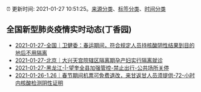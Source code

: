 :alarm_clock: 更新时间: 2021-01-27 10:51:25。[来源分类](../README.md)、[标签分类](../TAGS.md)、[时间分类](../TIMELINE.md)

## 全国新型肺炎疫情实时动态(丁香园)




- [2021-01-27-全国｜卫健委：春运期间，符合规定人员持核酸阴性结果到目的地后不用隔离](http://m.news.cctv.com/2021/01/27/ARTIdw44kiJLieppLW3KDpZ3210127.shtml) 
- [2021-01-27-北京｜大兴天宫院辖区隔离期孕产妇实行隔离就诊](http://app.cctv.com/special/cportal/detail/arti/index.html?id=Arti7gVMjcH7HsQBbnHwbdKo210127&isfromapp=1) 
- [2021-01-27-黑龙江-|-望奎全县加强管控-禁止出行-公共场所关停](http://app.cctv.com/special/cportal/detail/arti/index.html?id=ArtiFN75DazF4uvFsB4F6CgM210127&isfromapp=1) 
- [2021-01-26-1.26｜春节期间机票可免费退改，来甘返甘人员须提供-72-小时内核酸检测阴性证明](http://app.cctv.com/special/cportal/detail/arti/index.html?id=ArtiFbwCeAEfODkK5NKyR8if210126&isfromapp=1) 